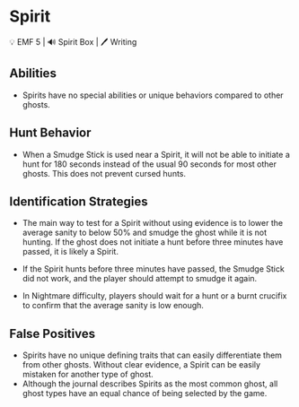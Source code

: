 # Spirit

💡 EMF 5 | 🔊 Spirit Box | 🖊️ Writing

## Abilities

-   Spirits have no special abilities or unique behaviors compared to other ghosts.

## Hunt Behavior

-   When a Smudge Stick is used near a Spirit, it will not be able to initiate a hunt for 180 seconds instead of the usual 90 seconds for most other ghosts. This does not prevent cursed hunts.

## Identification Strategies

-   The main way to test for a Spirit without using evidence is to lower the average sanity to below 50% and smudge the ghost while it is not hunting. If the ghost does not initiate a hunt before three minutes have passed, it is likely a Spirit.

-   If the Spirit hunts before three minutes have passed, the Smudge Stick did not work, and the player should attempt to smudge it again.

-   In Nightmare difficulty, players should wait for a hunt or a burnt crucifix to confirm that the average sanity is low enough.

## False Positives

-   Spirits have no unique defining traits that can easily differentiate them from other ghosts. Without clear evidence, a Spirit can be easily mistaken for another type of ghost.
-   Although the journal describes Spirits as the most common ghost, all ghost types have an equal chance of being selected by the game.